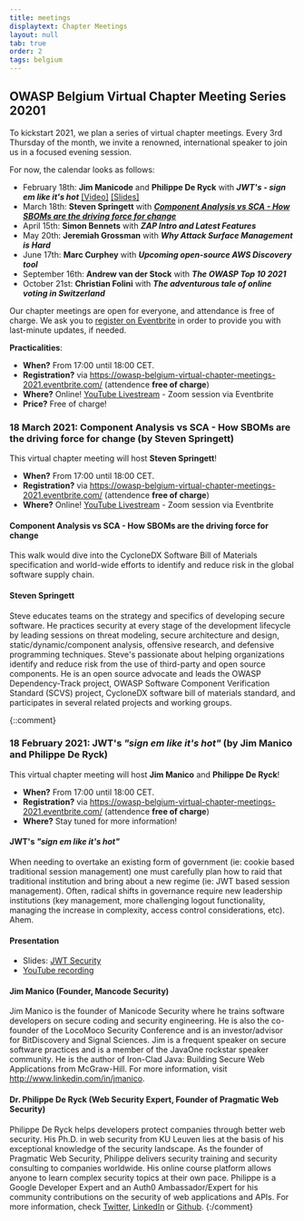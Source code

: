 ```yaml
---
title: meetings
displaytext: Chapter Meetings
layout: null
tab: true
order: 2
tags: belgium
---
```

## OWASP Belgium Virtual Chapter Meeting Series 20201
To kickstart 2021, we plan a series of virtual chapter meetings. Every 3rd Thursday of the month, we invite a renowned, international speaker to join us in a focused evening session.

For now, the calendar looks as follows:
* February 18th: **Jim Manicode** and **Philippe De Ryck** with ***JWT's  - sign em like it's hot*** [[Video]](https://www.youtube.com/watch?v=yZoF2wNG78c) [[Slides]](assets/2021/2021-02-18/JWT-Security.pdf)
* March 18th: **Steven Springett** with [***Component Analysis vs SCA - How SBOMs are the driving force for change***](#18-march-2021-component-analysis-vs-sca---how-sboms-are-the-driving-force-for-change-by-steven-springett)
* April 15th: **Simon Bennets** with ***ZAP Intro and Latest Features***
* May 20th: **Jeremiah Grossman** with ***Why Attack Surface Management is Hard***
* June 17th: **Marc Curphey** with ***Upcoming open-source AWS Discovery tool***
* September 16th: **Andrew van der Stock** with ***The OWASP Top 10 2021***
* October 21st: **Christian Folini** with ***The adventurous tale of online voting in Switzerland***

Our chapter meetings are open for everyone, and attendance is free of charge. We ask you to [register on Eventbrite](https://owasp-belgium-virtual-chapter-meetings-2021.eventbrite.com/) in order to provide you with last-minute updates, if needed.

**Practicalities**:
* **When?** From 17:00 until 18:00 CET.
* **Registration?** via <https://owasp-belgium-virtual-chapter-meetings-2021.eventbrite.com/> (attendence **free of charge**)
* **Where?** Online! [YouTube Livestream](https://www.youtube.com/channel/UCse6RTiGd7oxJW4i_-TkZgA) - Zoom session via Eventbrite
* **Price?** Free of charge!

### 18 March 2021: Component Analysis vs SCA - How SBOMs are the driving force for change (by Steven Springett)
This virtual chapter meeting will host **Steven Springett**!
* **When?** From 17:00 until 18:00 CET.
* **Registration?** via <https://owasp-belgium-virtual-chapter-meetings-2021.eventbrite.com/> (attendence **free of charge**)
* **Where?** Online! [YouTube Livestream](https://www.youtube.com/watch?v=65-R52Z9wL8) - Zoom session via Eventbrite

#### Component Analysis vs SCA - How SBOMs are the driving force for change
This walk would dive into the CycloneDX Software Bill of Materials specification and world-wide efforts to identify and reduce risk in the global software supply chain.

#### Steven Springett
Steve educates teams on the strategy and specifics of developing secure software.
He practices security at every stage of the development lifecycle by leading sessions on threat modeling, secure architecture and design, static/dynamic/component analysis, offensive research, and defensive programming techniques.
Steve's passionate about helping organizations identify and reduce risk from the use of third-party and open source components. He is an open source advocate and leads the OWASP Dependency-Track project, OWASP Software Component Verification Standard (SCVS) project, CycloneDX software bill of materials standard, and participates in several related projects and working groups.


{::comment}
### 18 February 2021: JWT's *"sign em like it's hot"* (by Jim Manico and Philippe De Ryck)
This virtual chapter meeting will host **Jim Manico** and **Philippe De Ryck**!
* **When?** From 17:00 until 18:00 CET.
* **Registration?** via <https://owasp-belgium-virtual-chapter-meetings-2021.eventbrite.com/> (attendence **free of charge**)
* **Where?** Stay tuned for more information!

#### JWT's *"sign em like it's hot"*

When needing to overtake an existing form of government (ie: cookie based traditional session management) one must carefully plan how to raid that traditional institution and bring about a new regime (ie: JWT based session management). Often, radical shifts in governance require new leadership institutions (key management, more challenging logout functionality, managing the increase in complexity, access control considerations, etc). Ahem.

#### Presentation
* Slides: [JWT Security](assets/2021/2021-02-18/JWT-Security.pdf)
* [YouTube recording](https://www.youtube.com/watch?v=yZoF2wNG78c)

#### Jim Manico (Founder, Mancode Security)
Jim Manico is the founder of Manicode Security where he trains software developers on secure coding and security engineering. He is also the co-founder of the LocoMoco Security Conference and is an investor/advisor for BitDiscovery and Signal Sciences. Jim is a frequent speaker on secure software practices and is a member of the JavaOne rockstar speaker community. He is the author of Iron-Clad Java: Building Secure Web Applications from McGraw-Hill. For more information, visit <http://www.linkedin.com/in/jmanico>.

#### Dr. Philippe De Ryck (Web Security Expert, Founder of Pragmatic Web Security)
Philippe De Ryck helps developers protect companies through better web security. His Ph.D. in web security from KU Leuven lies at the basis of his exceptional knowledge of the security landscape. As the founder of Pragmatic Web Security, Philippe delivers security training and security consulting to companies worldwide. His online course platform allows anyone to learn complex security topics at their own pace. Philippe is a Google Developer Expert and an Auth0 Ambassador/Expert for his community contributions on the security of web applications and APIs. For more information, check [Twitter](https://twitter.com/PhilippeDeRyck), [LinkedIn](https://www.linkedin.com/in/PhilippeDeRyck/) or [Github](https://github.com/philippederyck/).
{:/comment}
